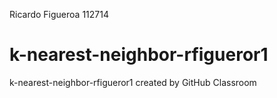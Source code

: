 Ricardo Figueroa 112714
# k-nearest-neighbor-rfigueror1
k-nearest-neighbor-rfigueror1 created by GitHub Classroom

